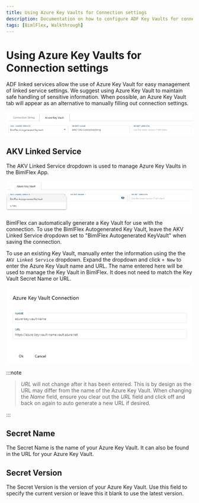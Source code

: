 ```yaml
---
title: Using Azure Key Vaults for Connection settings
description: Documentation on how to configure ADF Key Vaults for connection settings with menu options, secret names, and secret versions
tags: [BimlFlex, Walkthrough]
---
```


# Using Azure Key Vaults for Connection settings

ADF linked services allow the use of Azure Key Vault for easy management of linked service settings. We suggest using Azure Key Vault to maintain safe handling of sensitive information. When possible, an Azure Key Vault tab will appear as an alternative to manually filling out connection settings.

![Azure Key Vault](images/bimlflex-ss-app-connections-akv.png "Azure Key Vault")

## AKV Linked Service

The AKV Linked Service dropdown is used to manage Azure Key Vaults in the BimlFlex App.

![Azure Key Vault Drop Down](images/bimlflex-ss-app-connections-akv-dd.png "Azure Key Vault Drop Down")

BimlFlex can automatically generate a Key Vault for use with the connection. To use the BimlFlex Autogenerated Key Vault, leave the AKV Linked Service dropdown set to "BimlFlex Autogenerated KeyVault" when saving the connection.

To use an existing Key Vault, manually enter the information using the the `AKV Linked Service` dropdown. Expand the dropdown and click `+ New` to enter the Azure Key Vault name and URL. The name entered here will be used to manage the Key Vault in BimlFlex. It does not need to match the Key Vault Secret Name or URL.

![Add an Azure Key Vault](images/bimlflex-ss-app-connections-akv-add.png "Add an Azure Key Vault")

:::note


> *URL* will not change after it has been entered.
> This is by design as the URL may differ from the name of the Azure Key Vault.
> When changing the *Name* field, ensure you clear out the *URL* field and click off and back on again to auto generate a new URL if desired.

:::


## Secret Name

The Secret Name is the name of your Azure Key Vault. It can also be found in the URL for your Azure Key Vault.

## Secret Version

The Secret Version is the version of your Azure Key Vault. Use this field to specify the current version or leave this it blank to use the latest version.
